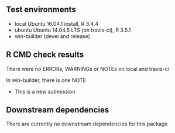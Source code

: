 ## Test environments
* local Ubuntu 16.04.1 install, R 3.4.4
* ubuntu Ubuntu 14.04.5 LTS (on travis-ci), R 3.5.1
* win-builder (devel and release)

## R CMD check results
There were no ERRORs, WARNINGs or NOTEs on local and travis-ci 

In win-builder, there is one NOTE
* This is a new submission



## Downstream dependencies
There are currently no downstream dependencies for this package
